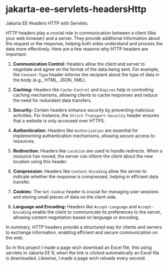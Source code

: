 # jakarta-ee-servlets-headersHttp
Jakarta EE Headers HTTP with Servlets.

HTTP headers play a crucial role in communication between a client (like your web browser) and a server. They provide additional information about the request or the response, helping both sides understand and process the data more effectively. Here are a few reasons why HTTP headers are important:

1. **Communication Control:** Headers allow the client and server to negotiate and agree on the format of the data being sent. For example, the `Content-Type` header informs the recipient about the type of data in the body (e.g., HTML, JSON, XML).

2. **Caching:** Headers like `Cache-Control` and `Expires` help in controlling caching mechanisms, allowing clients to cache responses and reduce the need for redundant data transfers.

3. **Security:** Certain headers enhance security by preventing malicious activities. For instance, the `Strict-Transport-Security` header ensures that a website is only accessed over HTTPS.

4. **Authentication:** Headers like `Authorization` are essential for implementing authentication mechanisms, allowing secure access to resources.

5. **Redirection:** Headers like `Location` are used to handle redirects. When a resource has moved, the server can inform the client about the new location using this header.

6. **Compression:** Headers like `Content-Encoding` allow the server to indicate whether the response is compressed, helping in efficient data transfer.

7. **Cookies:** The `Set-Cookie` header is crucial for managing user sessions and storing small pieces of data on the client side.

8. **Language and Encoding:** Headers like `Accept-Language` and `Accept-Encoding` enable the client to communicate its preferences to the server, allowing content negotiation based on language or encoding.

In summary, HTTP headers provide a structured way for clients and servers to exchange information, enabling efficient and secure communication on the web.

So in this project I made a page wich download an Excel file, this using servlets in Jakarta EE 9, when the link is clicked automatically an Excel file is downloaded. Likewise, I made a page wich reloads every second.  
